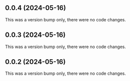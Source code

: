 ## 0.0.4 (2024-05-16)

This was a version bump only, there were no code changes.

## 0.0.3 (2024-05-16)

This was a version bump only, there were no code changes.

## 0.0.2 (2024-05-16)

This was a version bump only, there were no code changes.